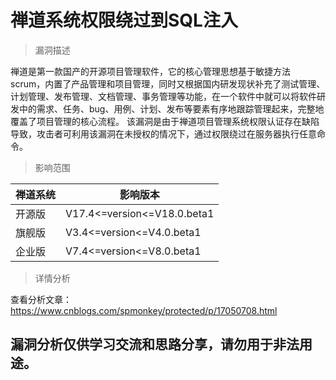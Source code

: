# 禅道系统权限绕过到SQL注入
> 漏洞描述

禅道是第一款国产的开源项目管理软件，它的核心管理思想基于敏捷方法 scrum，内置了产品管理和项目管理，同时又根据国内研发现状补充了测试管理、计划管理、发布管理、文档管理、事务管理等功能，在一个软件中就可以将软件研发中的需求、任务、bug、用例、计划、发布等要素有序地跟踪管理起来，完整地覆盖了项目管理的核心流程。 该漏洞是由于禅道项目管理系统权限认证存在缺陷导致，攻击者可利用该漏洞在未授权的情况下，通过权限绕过在服务器执行任意命令。

> 影响范围

|  禅道系统   | 影响版本  |
|  ----  | ----  |
| 开源版  | V17.4<=version<=V18.0.beta1 |
| 旗舰版  | V3.4<=version<=V4.0.beta1 |
| 企业版  | V7.4<=version<=V8.0.beta1 |

> 详情分析

查看分析文章：https://www.cnblogs.com/spmonkey/protected/p/17050708.html

## 漏洞分析仅供学习交流和思路分享，请勿⽤于⾮法⽤途。
